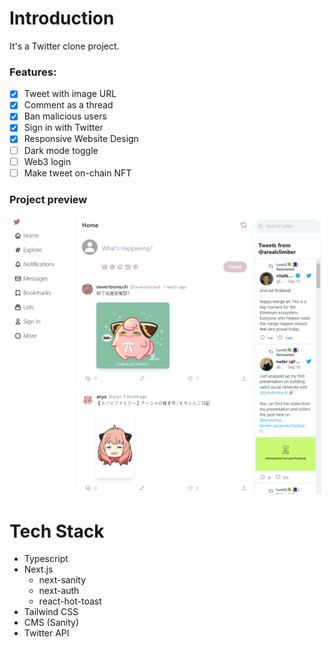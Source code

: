 # Introduction

It's a Twitter clone project.

### Features:

- [x] Tweet with image URL
- [x] Comment as a thread
- [x] Ban malicious users
- [x] Sign in with Twitter
- [x] Responsive Website Design
- [ ] Dark mode toggle
- [ ] Web3 login
- [ ] Make tweet on-chain NFT

### Project preview

![project preview](./project_preview.PNG)

# Tech Stack

- Typescript
- Next.js
  - next-sanity
  - next-auth
  - react-hot-toast
- Tailwind CSS
- CMS (Sanity)
- Twitter API
